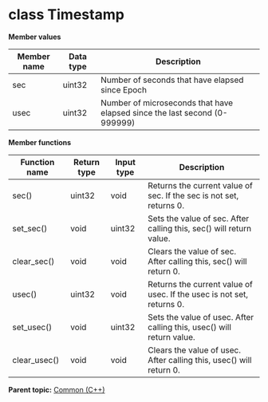 # class Timestamp

 **Member values** 

|Member name|Data type|Description|
|-----------|---------|-----------|
|sec|uint32|Number of seconds that have elapsed since Epoch|
|usec|uint32|Number of microseconds that have elapsed since the last second \(0-999999\)|

 **Member functions** 

|Function name|Return type|Input type|Description|
|-------------|-----------|----------|-----------|
|sec\(\)|uint32|void|Returns the current value of sec. If the sec is not set, returns 0.|
|set\_sec\(\)|void|uint32|Sets the value of sec. After calling this, sec\(\) will return value.|
|clear\_sec\(\)|void|void|Clears the value of sec. After calling this, sec\(\) will return 0.|
|usec\(\)|uint32|void|Returns the current value of usec. If the usec is not set, returns 0.|
|set\_usec\(\)|void|uint32|Sets the value of usec. After calling this, usec\(\) will return value.|
|clear\_usec\(\)|void|void|Clears the value of usec. After calling this, usec\(\) will return 0.|

**Parent topic:** [Common \(C++\)](../../summary_pages/Common.md)


